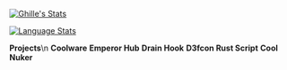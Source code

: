 [![Ghille's Stats](https://github-readme-stats.vercel.app/api?username=Ghille101&show_icons=true&title_color=41b883&icon_color=41b883&text_color=fffefe&bg_color=273849&count_private=true)](https://github.com/Ghille101)

[![Language  Stats](https://github-readme-stats.vercel.app/api/top-langs/?username=Ghille101&layout=compact&show_icons=true&title_color=41b883&icon_color=41b883&text_color=fffefe&bg_color=273849&count_private=true&langs_count=2)](https://github.com/Ghille101)


**Projects**\n
   **Coolware**
   **Emperor Hub**
   **Drain Hook**
   **D3fcon Rust Script**
   **Cool Nuker**
